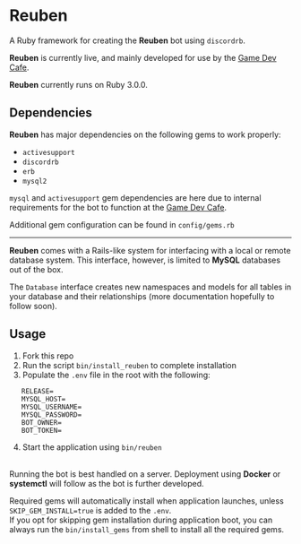 # Reuben

A Ruby framework for creating the **Reuben** bot using `discordrb`.

**Reuben** is currently live, and mainly developed for use by the [Game Dev Cafe](https://luka-sj.com/discord).

**Reuben** currently runs on Ruby 3.0.0.

## Dependencies

**Reuben** has major dependencies on the following gems to work properly:
- `activesupport`
- `discordrb`
- `erb`
- `mysql2`

`mysql` and `activesupport` gem dependencies are here due to internal requirements for the bot to function at the [Game Dev Cafe](https://luka-sj.com/discord).

Additional gem configuration can be found in `config/gems.rb`

---
**Reuben** comes with a Rails-like system for interfacing with a local or remote database system. This interface, however, is limited to **MySQL** databases out of the box.

The `Database` interface creates new namespaces and models for all tables in your database and their relationships (more documentation hopefully to follow soon).

## Usage
1. Fork this repo
2. Run the script `bin/install_reuben` to complete installation
3. Populate the `.env` file in the root with the following:

```
   RELEASE=
   MYSQL_HOST=
   MYSQL_USERNAME=
   MYSQL_PASSWORD=
   BOT_OWNER=
   BOT_TOKEN=
```
4. Start the application using `bin/reuben`

\
Running the bot is best handled on a server. Deployment using **Docker** or **systemctl** will follow as the bot is further developed.

Required gems will automatically install when application launches, unless `SKIP_GEM_INSTALL=true` is added to the `.env`.\
If you opt for skipping gem installation during application boot, you can always run the `bin/install_gems` from shell to install all the required gems.
